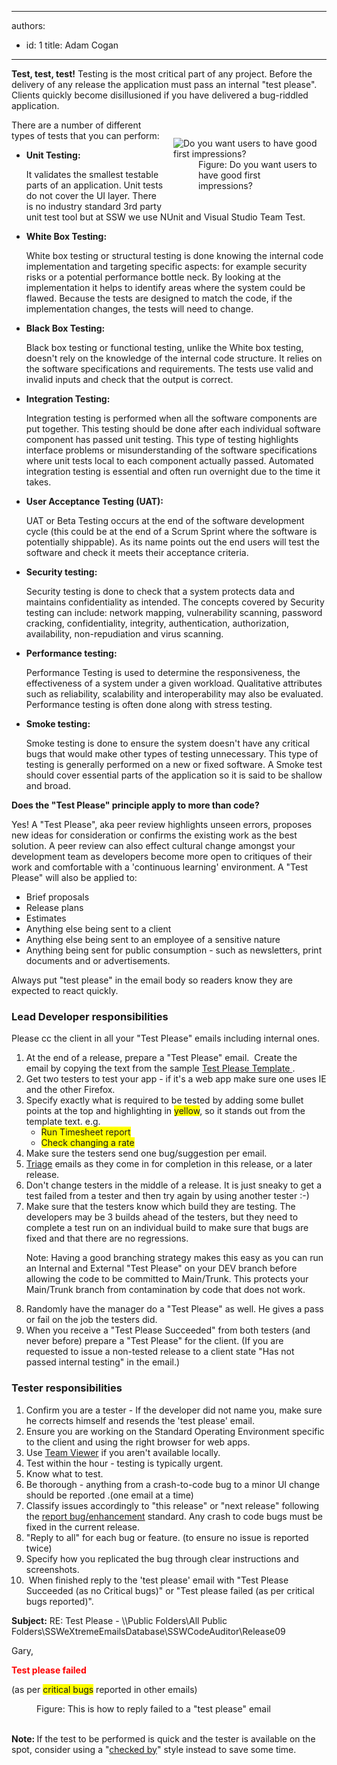 

---
authors:
  - id: 1
    title: Adam Cogan
---




<span class='intro'> <b>​Test, test, test!</b> Testing is the most critical part of any project. Before the delivery of any release the application must pass an internal &quot;test please&quot;. Clients quickly become disillusioned if you have delivered a bug-riddled application.<br> </span>

<dl class="image" style="padding&#58;15px;width&#58;230px;float&#58;right;"><dt> <img alt="Do you want users to have good first impressions?" src="/PublishingImages/pic16-TestingDoYouWantThemT.gif" /> </dt><dd>Figure&#58; Do you want users to have good first impressions? </dd></dl><p>There are a number of different types of tests that you can perform&#58;</p><ul><li><b>Unit Testing&#58;</b><p>It validates the smallest testable parts of an application. Unit tests do not cover the UI layer. There is no industry standard 3rd party unit test tool but at SSW we use NUnit and Visual Studio Team Test.</p></li><li><b>White Box Testing&#58;</b><p>White box testing or structural testing is done knowing the internal code implementation and targeting specific aspects&#58; for example security risks or a potential performance bottle neck. By looking at the implementation it helps to identify areas where the system could be flawed. Because the tests are designed to match the code, if the implementation changes, the tests will need to change.<br></p></li><li><b>Black Box Testing&#58;</b><p>Black box testing or functional testing, unlike the White box testing, doesn't rely on the knowledge of the internal code structure. It relies on the software specifications and requirements. The tests use valid and invalid inputs and check that the output is correct.</p></li><li><b>Integration Testing&#58;</b><p>Integration testing is performed when all the software components are put together. This testing&#160;should be&#160;done after each individual software component has passed unit testing. This type of testing highlights interface problems or misunderstanding of the software specifications where unit tests local to each component actually passed. Automated integration testing is essential and often run overnight due to the time it takes.</p></li><li><b>User Acceptance Testing (UAT)&#58;</b><p>UAT&#160;or Beta Testing occurs at the end of the software development cycle (this could be at the end of a Scrum Sprint where the software is potentially shippable). As its name points out the end users will test the software and check it meets their acceptance criteria.</p></li><li><b>Security testing&#58;</b><p>Security testing is done to check that a system protects data and maintains confidentiality as intended. The concepts covered by Security testing can include&#58; network mapping, vulnerability scanning, password cracking, confidentiality, integrity, authentication, authorization, availability, non-repudiation and virus scanning.</p></li><li><b>Performance testing&#58;</b><p>Performance Testing is used to determine the responsiveness, the effectiveness of a system under a given workload. Qualitative attributes such as reliability, scalability and interoperability may also be evaluated. Performance testing is often done along with stress testing.</p></li><li><b>Smoke testing&#58;</b><p>Smoke testing is done to ensure the system doesn't have any critical bugs that would make other types of testing unnecessary. This type of testing is generally performed on a new or fixed software. A Smoke test should cover essential parts of the application so it is said to be shallow and broad.</p></li></ul><div class="ms-rteCustom-GreyBox"><p><b>Does the &quot;Test Please&quot; principle apply to more than code?</b></p>Yes! A &quot;Test Please&quot;, aka peer review highlights unseen errors, proposes new ideas for consideration or confirms the existing work as the best solution. A peer review can also effect cultural change amongst your development team as developers become more open to critiques of their work and comfortable with a 'continuous learning' environment. A &quot;Test Please&quot; will also be applied to&#58;<ul><li>Brief proposals</li><li>Release plans</li><li>Estimates​<br></li><li>Anything else being sent to a client</li><li>Anything else being sent to an employee of a sensitive nature</li><li>Anything being sent for public consumption - such as newsletters, print documents and or advertisements.</li></ul><p>Always put &quot;test please&quot; in the email body so readers know they are expected to react quickly.<br></p></div><h3 class="ssw15-rteElement-H3"> 
   Lead Developer responsibilities</h3><p>Please cc the client in all your &quot;Test Please&quot; emails including internal ones.</p><ol><li>At the end of a release, prepare a &quot;Test Please&quot; email.&#160; Create the email&#160;by copying the text from the sample <a href="/_layouts/15/FIXUPREDIRECT.ASPX?WebId=3dfc0e07-e23a-4cbb-aac2-e778b71166a2&amp;TermSetId=07da3ddf-0924-4cd2-a6d4-a4809ae20160&amp;TermId=ec137193-bbcb-43a7-bc9a-4d337395aa22">Test Please Template </a> .</li><li>Get two testers to test your app - if it's a web app make sure one uses IE and the other Firefox.</li><li>Specify exactly what is required to be tested by adding some bullet points at the top and highlighting in <span style="background-color&#58;yellow;">yellow</span>, so it stands out from the template text. e.g.<ul><li> 
            <span style="background-color&#58;yellow;">Run Timesheet report</span> </li><li> 
            <span style="background-color&#58;yellow;">Check changing a rate</span> </li></ul></li><li>Make sure the testers send one bug/suggestion per email.</li><li> 
      <a href="/_layouts/15/FIXUPREDIRECT.ASPX?WebId=3dfc0e07-e23a-4cbb-aac2-e778b71166a2&amp;TermSetId=07da3ddf-0924-4cd2-a6d4-a4809ae20160&amp;TermId=7d5d1090-be17-4128-985b-b7e419812179">Triage</a> emails as they come in for completion in this release, or a later release.</li><li>Don't change testers in the middle of a release. It is just sneaky to get a test failed from a tester and then try again by using another tester &#58;-)</li><li>Make sure that the testers know which build they are testing. The developers may be 3 builds ahead of the testers, but they need to complete a test run on an individual build to make sure that bugs are fixed and that there are no regressions.<p>Note&#58; Having a good branching strategy makes this easy as you can run an Internal and External &quot;Test Please&quot; on your DEV branch before allowing the code to be committed to Main/Trunk. This protects your Main/Trunk branch from contamination by code that does not work.</p></li><li>Randomly have the manager do a &quot;Test Please&quot; as well. He gives a pass or fail on the job the testers did.</li><li>When you receive a &quot;Test Please Succeeded&quot; from both testers (and never before) prepare a &quot;Test Please&quot; for the client. (If you are requested to issue a non-tested release to a client state &quot;Has not passed internal testing&quot; in the email.)</li></ol><h3 class="ssw15-rteElement-H3"> 
   Tester responsibilities</h3><ol><li>Confirm you are a tester - If the developer did not name you, make sure he corrects himself and resends the 'test please' email.</li><li>Ensure you are working on the Standard Operating Environment specific to the client and using the right browser for web apps.</li><li>Use <a href="http&#58;//www.ssw.com.au/ssw/Standards/DeveloperGeneral/networkTools.aspx#TeamViewer"> Team Viewer</a> if you aren't available locally.</li><li>Test within the hour - testing is typically urgent.</li><li>Know what to test.</li><li>Be thorough - anything from a crash-to-code bug to a minor UI change should be reported .(one email at a time)</li><li>Classify issues accordingly to &quot;this release&quot; or &quot;next release&quot; following the <a href="http&#58;//www.ssw.com.au/ssw/Standards/Support/BugReportOrEnhancement.aspx">report bug/enhancement</a> standard. Any crash to code bugs must be fixed in the current release.</li><li>&quot;Reply to all&quot; for each bug or feature. (to ensure no issue is reported twice)</li><li>Specify how you replicated the bug through clear instructions and screenshots.</li><li>&#160;When finished reply to the 'test please' email with &quot;Test Please Succeeded (as no Critical bugs)&quot; or &quot;Test please failed (as per critical bugs reported)&quot;. <br></li></ol><div class="greyBox"><p> 
      <strong>Subject&#58;</strong> RE&#58; Test Please - \\Public Folders\All Public Folders\SSWeXtremeEmailsDatabase\SSWCodeAuditor\Release09</p><p>Gary,</p><p>​<strong><span style="color&#58;red;">Test please failed</span></strong></p><p>(as per <span style="background-color&#58;yellow;">critical bugs</span>&#160;reported in other emails)&#160;&#160;<br></p></div><dd class="ssw15-rteElement-FigureNormal">Figure&#58; This is how to reply failed to a &quot;test please&quot; email </dd><br><div><p class="ssw15-rteElement-P"><b>Note&#58;&#160;</b>If the test to be performed is quick and the tester is available on the spot, consider using a &quot;<a href="/_layouts/15/FIXUPREDIRECT.ASPX?WebId=3dfc0e07-e23a-4cbb-aac2-e778b71166a2&amp;TermSetId=07da3ddf-0924-4cd2-a6d4-a4809ae20160&amp;TermId=b44ce620-2be6-4c95-ba62-cb6b36bfbb4a">checked by</a>&quot; style instead to save some time.​<br></p></div>


